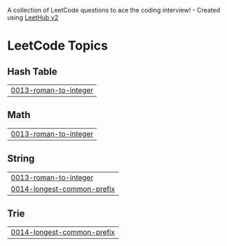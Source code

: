 A collection of LeetCode questions to ace the coding interview! - Created using [LeetHub v2](https://github.com/arunbhardwaj/LeetHub-2.0)
<!---LeetCode Topics Start-->
# LeetCode Topics
## Hash Table
|  |
| ------- |
| [0013-roman-to-integer](https://github.com/helmmmm/Leetcode/tree/master/0013-roman-to-integer) |
## Math
|  |
| ------- |
| [0013-roman-to-integer](https://github.com/helmmmm/Leetcode/tree/master/0013-roman-to-integer) |
## String
|  |
| ------- |
| [0013-roman-to-integer](https://github.com/helmmmm/Leetcode/tree/master/0013-roman-to-integer) |
| [0014-longest-common-prefix](https://github.com/helmmmm/Leetcode/tree/master/0014-longest-common-prefix) |
## Trie
|  |
| ------- |
| [0014-longest-common-prefix](https://github.com/helmmmm/Leetcode/tree/master/0014-longest-common-prefix) |
<!---LeetCode Topics End-->